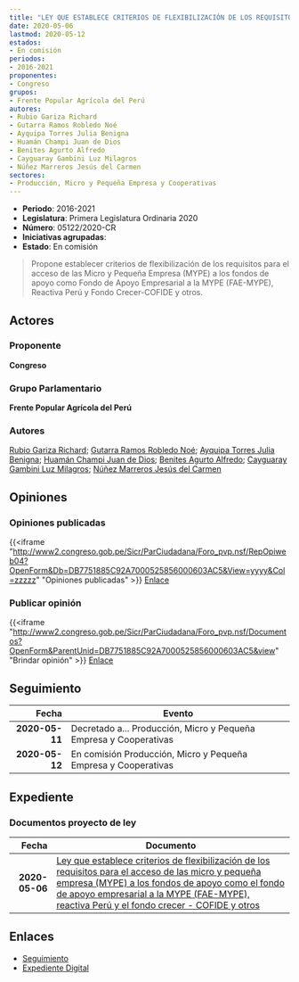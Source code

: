 ```yaml
---
title: "LEY QUE ESTABLECE CRITERIOS DE FLEXIBILIZACIÓN DE LOS REQUISITOS PARA EL ACCESO DE LA MICRO Y PEQUEÑA EMPRESA (MYPE) A LOS FONDOS DE APOYO COMO EL FONDO DE APOYO EMPRESARIAL A LA MYPE (FAE-MYPE), REACTIVA PERÚ Y EL FONDO CRECER.COFIDE Y OTROS"
date: 2020-05-06
lastmod: 2020-05-12
estados:
- En comisión
periodos:
- 2016-2021
proponentes:
- Congreso
grupos:
- Frente Popular Agrícola del Perú
autores:
- Rubio Gariza Richard
- Gutarra Ramos Robledo Noé
- Ayquipa Torres Julia Benigna
- Huamán Champi Juan de Dios
- Benites Agurto Alfredo
- Cayguaray Gambini Luz Milagros
- Núñez Marreros Jesús del Carmen
sectores:
- Producción, Micro y Pequeña Empresa y Cooperativas
---
```

- **Periodo**: 2016-2021
- **Legislatura**: Primera Legislatura Ordinaria 2020
- **Número**: 05122/2020-CR
- **Iniciativas agrupadas**: 
- **Estado**: En comisión

> Propone establecer criterios de flexibilización de los requisitos para el acceso de las Micro y Pequeña Empresa (MYPE) a los fondos de apoyo como Fondo de Apoyo Empresarial a la MYPE (FAE-MYPE), Reactiva Perú y Fondo Crecer-COFIDE y otros.


## Actores

### Proponente

**Congreso**

### Grupo Parlamentario

**Frente Popular Agrícola del Perú**

### Autores

[Rubio Gariza Richard](mailto:mailto:rrubio@congreso.gob.pe); [Gutarra Ramos Robledo Noé](mailto:mailto:rgutarra@congreso.gob.pe); [Ayquipa Torres Julia Benigna](mailto:mailto:jayquipa@congreso.gob.pe); [Huamán Champi Juan de Dios](mailto:mailto:jhuamanch@congreso.gob.pe); [Benites Agurto Alfredo](mailto:mailto:abenites@congreso.gob.pe); [Cayguaray Gambini Luz Milagros](mailto:mailto:lcayguaray@congreso.gob.pe); [Núñez Marreros Jesús del Carmen](mailto:mailto:jnunez@congreso.gob.pe)

## Opiniones

### Opiniones publicadas

{{<iframe "http://www2.congreso.gob.pe/Sicr/ParCiudadana/Foro_pvp.nsf/RepOpiweb04?OpenForm&Db=DB7751885C92A7000525856000603AC5&View=yyyy&Col=zzzzz" "Opiniones publicadas" >}}
[Enlace](http://www2.congreso.gob.pe/Sicr/ParCiudadana/Foro_pvp.nsf/RepOpiweb04?OpenForm&Db=DB7751885C92A7000525856000603AC5&View=yyyy&Col=zzzzz)

### Publicar opinión

{{<iframe "http://www2.congreso.gob.pe/Sicr/ParCiudadana/Foro_pvp.nsf/Documentos?OpenForm&ParentUnid=DB7751885C92A7000525856000603AC5&view" "Brindar opinión" >}}
[Enlace](http://www2.congreso.gob.pe/Sicr/ParCiudadana/Foro_pvp.nsf/Documentos?OpenForm&ParentUnid=DB7751885C92A7000525856000603AC5&view)


## Seguimiento

| Fecha | Evento |
|------:|--------|
| **2020-05-11** | Decretado a... Producción, Micro y Pequeña Empresa y Cooperativas |
| **2020-05-12** | En comisión Producción, Micro y Pequeña Empresa y Cooperativas |

## Expediente

### Documentos proyecto de ley

| Fecha | Documento |
|------:|-----------|
| **2020-05-06** | [Ley que establece criterios de flexibilización de los requisitos para el acceso de las micro y pequeña empresa (MYPE) a los fondos de apoyo como el fondo de apoyo empresarial a la MYPE (FAE-MYPE), reactiva Perú y el fondo crecer - COFIDE y otros](http://www.leyes.congreso.gob.pe/Documentos/2016_2021/Proyectos_de_Ley_y_de_Resoluciones_Legislativas/PL05122_20200506.pdf) |

## Enlaces

- [Seguimiento](http://www2.congreso.gob.pe/Sicr/TraDocEstProc/CLProLey2016.nsf/f7fff46988ca05b1052578e100829cc7/0ed39117384dc89c0525856000715d24?OpenDocument)
- [Expediente Digital](http://www2.congreso.gob.pe/Sicr/TraDocEstProc/CLProLey2016.nsf/f7fff46988ca05b1052578e100829cc7/0ed39117384dc89c0525856000715d24?OpenDocument&Click=05257FB7005EB655.eb71d0cf91d8294e05256cdf006b5706/$Body/0.1C6C)

